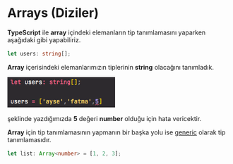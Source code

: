 # Arrays \(Diziler\)

**TypeScript** ile **array** içindeki elemanların tip tanımlamasını yaparken aşağıdaki gibi yapabiliriz.

```typescript
let users: string[];
```

**Array** içerisindeki elemanlarımızın tiplerinin **string** olacağını tanımladık.

![](.gitbook/assets/ekran-resmi-2021-07-17-14.57.12.png)

şeklinde yazdığımızda **5** değeri **number** olduğu için hata vericektir.



**Array** için tip tanımlamasının yapmanın bir başka yolu ise [generic](generics.md) olarak tip tanımlamasıdır.

```typescript
let list: Array<number> = [1, 2, 3];
```



